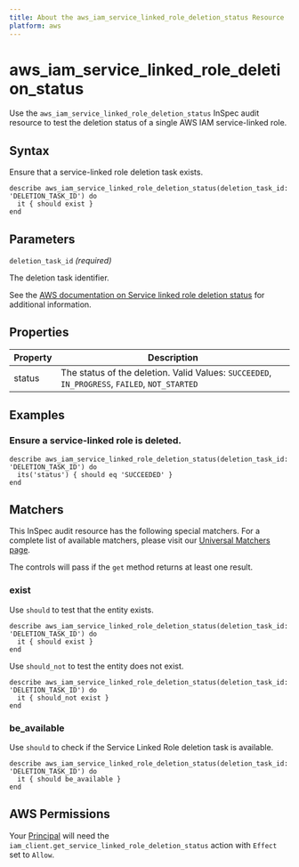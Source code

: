 ```yaml
---
title: About the aws_iam_service_linked_role_deletion_status Resource
platform: aws
---
```


# aws\_iam\_service\_linked\_role\_deletion\_status

Use the `aws_iam_service_linked_role_deletion_status` InSpec audit resource to test the deletion status of a single AWS IAM service-linked role.

## Syntax

Ensure that a service-linked role deletion task exists.

    describe aws_iam_service_linked_role_deletion_status(deletion_task_id: 'DELETION_TASK_ID') do
      it { should exist }
    end

## Parameters

`deletion_task_id` _(required)_

The deletion task identifier.

See the [AWS documentation on Service linked role deletion status](https://docs.aws.amazon.com/AWSCloudFormation/latest/UserGuide/aws-resource-iam-servicelinkedrole.html) for additional information.

## Properties

| Property | Description|
| --- | --- |
| status | The status of the deletion. Valid Values: `SUCCEEDED`, `IN_PROGRESS`, `FAILED`, `NOT_STARTED` |

## Examples

### Ensure a service-linked role is deleted.

    describe aws_iam_service_linked_role_deletion_status(deletion_task_id: 'DELETION_TASK_ID') do
      its('status') { should eq 'SUCCEEDED' }
    end

## Matchers

This InSpec audit resource has the following special matchers. For a complete list of available matchers, please visit our [Universal Matchers page](https://www.inspec.io/docs/reference/matchers/).

The controls will pass if the `get` method returns at least one result.

### exist

Use `should` to test that the entity exists.

    describe aws_iam_service_linked_role_deletion_status(deletion_task_id: 'DELETION_TASK_ID') do
      it { should exist }
    end

Use `should_not` to test the entity does not exist.

    describe aws_iam_service_linked_role_deletion_status(deletion_task_id: 'DELETION_TASK_ID') do
      it { should_not exist }
    end

### be_available

Use `should` to check if the Service Linked Role deletion task is available.

    describe aws_iam_service_linked_role_deletion_status(deletion_task_id: 'DELETION_TASK_ID') do
      it { should be_available }
    end

## AWS Permissions

Your [Principal](https://docs.aws.amazon.com/IAM/latest/UserGuide/intro-structure.html#intro-structure-principal) will need the `iam_client.get_service_linked_role_deletion_status` action with `Effect` set to `Allow`.
